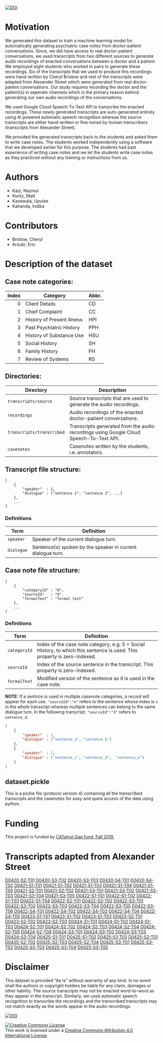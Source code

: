 [![DOI](https://zenodo.org/badge/313781881.svg)](https://zenodo.org/badge/latestdoi/313781881)

# Motivation

We generated this dataset to train a machine learning model for automatically generating psychiatric case notes from doctor-patient conversations. Since, we did have access to real doctor-patient conversations, we used transcripts from two different sources to generate audio recordings of enacted conversations between a doctor and a patient. We employed eight students who worked in pairs to generate these recordings. Six of the transcripts that we used to produce this recordings were hand-written by Cheryl Bristow and rest of the transcripts were adapted from Alexander Street which were generated from real doctor-patient conversations. Our study requires recording the doctor and the patient(s) in seperate channels which is the primary reason behind generating our own audio recordings of the conversations.  

We used Google Cloud Speech-To-Text API to transcribe the enacted recordings. These newly generated transcripts are auto-generated entirely using AI powered automatic speech recognition whereas the source transcripts are either hand-written or fine-tuned by human transcribers (transcripts from Alexander Street).  

We provided the generated transcripts back to the students and asked them to write case notes. The students worked independently using a software that we developed earlier for this purpose. The students had past experience of writing case notes and we let the students write case notes as they practiced without any training or instructions from us.

# Authors

- Kazi, Nazmul
- Kuntz, Matt
- Kanewala, Upulee
- Kahanda, Indika

# Contributors

- Bristow, Cheryl
- Arzubi, Eric

# Description of the dataset

## Case note categories:

| Index | Category                   | Abbr. |
| ----: | -------------------------- | ----- |
|     0 | Client Details             | CD    |
|     1 | Chief Complaint            | CC    |
|     2 | History of Present Illness | HPI   |
|     3 | Past Psychiatric History   | PPH   |
|     4 | History of Substance Use   | HSU   |
|     5 | Social History             | SH    |
|     6 | Family History             | FH    |
|     7 | Review of Systems          | RS    |

## Directories:

| Directory | Description |
| --- | --- |
| <code>transcripts/source</code> | Source transcripts that are used to generate the audio recordings. |
| <code>recordings</code> | Audio recordings of the enacted doctor-patient conversations. |
| <code>transcripts/transcribed</code> | Transcripts generated from the audio recordings using Google Cloud Speech-To-Text API. |
| <code>casenotes</code> | Casenotes written by the students, i.e. annotators. |

## Transcript file structure:

```
[
	{
		"speaker"  : 1,
		"dialogue" : ["sentence 1", "sentence 2", ...]
	},
	...
]
```

### Definitions

| Term | Definition |
| --- | --- |
| <code>speaker</code> | Speaker of the current dialogue turn. |
| <code>dialogue</code> | Sentence(s) spoken by the speaker in current dialogue turn. |

## Case note file structure:

```
[
	{
		"categoryId" : "0",
		"sourceId"   : "0",
		"formalText" : "formal text"
	},
	...
]
```

### Definitions

| Term | Definition |
| --- | --- |
| <code>categoryId</code> | Index of the case note category, e.g. 5 = Social History, to which this sentence is used. This property is zero-indexed. |
| <code>sourceId</code> | Index of the source sentence in the transcript. This property is zero-indexed. |
| <code>formalText</code> | Modified version of the sentence as it is used in the case note. |

**NOTE:** If a sentnce is used in multiple casenote categories, a record will appear for each use. `"sourceId":"n"` refers to the sentence whose index is `n` in the whole transcript whereas multiple sentences can belong to the same dialogue turn. In the following transcript, `"sourceId":"3"` refers to `sentence_d`:

```json
[
	{
		"speaker"  : 1,
		"dialogue" : ["sentence_a", "sentence_b"]
	},
	{
		"speaker"  : 2,
		"dialogue" : ["sentence_c", "sentence_d",  "sentence_e"]
	}
]
```

## dataset.pickle

This is a pickle file (protocol version 4) containing all the transcribed transcripts and the casenotes for easy and quick access of the data using python.

# Funding

This project is funded by [CATalyst Gap fund, Fall 2019.](https://www.montana.edu/news/19430/msu-office-of-research-economic-development-and-graduate-education-awards-funding-for-msu-inventions)

# Transcripts adapted from Alexander Street

[D0420-S2-T01](https://search.alexanderstreet.com/view/work/bibliographic_entity%5C%7Cbibliographic_details%5C%7C2559294#page/1/mode/1/chapter/bibliographic_entity%7Cbibliographic_details%7C2559294) [D0420-S3-T02](https://search.alexanderstreet.com/view/work/bibliographic_entity%7Cbibliographic_details%7C2098620#page/1/mode/1/chapter/bibliographic_entity%7Cbibliographic_details%7C2098620) [D0420-S3-T03](https://search.alexanderstreet.com/view/work/bibliographic_entity%7Cbibliographic_details%7C2559516#page/1/mode/1/chapter/bibliographic_entity%7Cbibliographic_details%7C2559516) [D0420-S4-T01](https://search.alexanderstreet.com/view/work/bibliographic_entity%7Cbibliographic_details%7C2098612#page/1/mode/1/chapter/bibliographic_entity%7Cbibliographic_details%7C2098612) [D0420-S4-T02](https://search.alexanderstreet.com/view/work/bibliographic_entity%7Cbibliographic_details%7C2561394#page/1/mode/1/chapter/bibliographic_entity%7Cbibliographic_details%7C2561394) [D0421-S1-T01](https://search.alexanderstreet.com/view/work/bibliographic_entity%7Cbibliographic_details%7C2561887#page/1/mode/1/chapter/bibliographic_entity%7Cbibliographic_details%7C2561887) [D0421-S1-T02](https://search.alexanderstreet.com/view/work/bibliographic_entity%7Cbibliographic_details%7C2098556#page/1/mode/1/chapter/bibliographic_entity%7Cbibliographic_details%7C2098556) [D0421-S1-T03](https://search.alexanderstreet.com/view/work/bibliographic_entity%7Cbibliographic_details%7C2560970#page/1/mode/1/chapter/bibliographic_entity%7Cbibliographic_details%7C2560970) [D0421-S1-T04](https://search.alexanderstreet.com/view/work/bibliographic_entity%7Cbibliographic_details%7C2099870#page/1/mode/1/chapter/bibliographic_entity%7Cbibliographic_details%7C2099870) [D0421-S1-T05](https://search.alexanderstreet.com/view/work/bibliographic_entity%7Cbibliographic_details%7C2562474#page/1/mode/1/chapter/bibliographic_entity%7Cbibliographic_details%7C2562474) [D0421-S2-T01](https://search.alexanderstreet.com/view/work/bibliographic_entity%7Cbibliographic_details%7C2098922#page/1/mode/1/chapter/bibliographic_entity%7Cbibliographic_details%7C2098922) [D0421-S2-T02](https://search.alexanderstreet.com/view/work/bibliographic_entity%7Cbibliographic_details%7C2559292#page/1/mode/1/chapter/bibliographic_entity%7Cbibliographic_details%7C2559292) [D0421-S3-T01](https://search.alexanderstreet.com/view/work/bibliographic_entity%7Cbibliographic_details%7C2562370#page/1/mode/1/chapter/bibliographic_entity%7Cbibliographic_details%7C2562370) [D0421-S3-T02](https://search.alexanderstreet.com/view/work/bibliographic_entity%7Cbibliographic_details%7C2562642#page/1/mode/1/chapter/bibliographic_entity%7Cbibliographic_details%7C2562642) [D0421-S3-T03](https://search.alexanderstreet.com/view/work/bibliographic_entity%7Cbibliographic_details%7C2562678#page/1/mode/1/chapter/bibliographic_entity%7Cbibliographic_details%7C2562678) [D0421-S3-T04](https://search.alexanderstreet.com/view/work/bibliographic_entity%7Cbibliographic_details%7C2100046#page/1/mode/1/chapter/bibliographic_entity%7Cbibliographic_details%7C2100046) [D0421-S3-T05](https://search.alexanderstreet.com/view/work/bibliographic_entity%7Cbibliographic_details%7C2562598#page/1/mode/1/chapter/bibliographic_entity%7Cbibliographic_details%7C2562598) [D0422-S1-T01](https://search.alexanderstreet.com/view/work/bibliographic_entity%7Cbibliographic_details%7C2098398#page/1/mode/1/chapter/bibliographic_entity%7Cbibliographic_details%7C2098398) [D0422-S1-T02](https://search.alexanderstreet.com/view/work/bibliographic_entity%7Cbibliographic_details%7C2559590#page/1/mode/1/chapter/bibliographic_entity%7Cbibliographic_details%7C2559590) [D0422-S1-T03](https://search.alexanderstreet.com/view/work/bibliographic_entity%7Cbibliographic_details%7C2559438#page/1/mode/1/chapter/bibliographic_entity%7Cbibliographic_details%7C2559438) [D0422-S1-T04](https://search.alexanderstreet.com/view/work/bibliographic_entity%7Cbibliographic_details%7C2562032#page/1/mode/1/chapter/bibliographic_entity%7Cbibliographic_details%7C2562032) [D0422-S2-T01](https://search.alexanderstreet.com/view/work/bibliographic_entity%7Cbibliographic_details%7C2562278#page/1/mode/1/chapter/bibliographic_entity%7Cbibliographic_details%7C2562278) [D0422-S2-T02](https://search.alexanderstreet.com/view/work/bibliographic_entity%7Cbibliographic_details%7C2547687#page/1/mode/1/chapter/bibliographic_entity%7Cbibliographic_details%7C2547687) [D0422-S3-T01](https://search.alexanderstreet.com/view/work/bibliographic_entity%7Cbibliographic_details%7C2560312#page/1/mode/1/chapter/bibliographic_entity%7Cbibliographic_details%7C2560312) [D0422-S3-T02](https://search.alexanderstreet.com/view/work/bibliographic_entity%7Cbibliographic_details%7C2562258#page/1/mode/1/chapter/bibliographic_entity%7Cbibliographic_details%7C2562258) [D0422-S3-T03](https://search.alexanderstreet.com/view/work/bibliographic_entity%7Cbibliographic_details%7C2562028#page/1/mode/1/chapter/bibliographic_entity%7Cbibliographic_details%7C2562028) [D0422-S3-T04](https://search.alexanderstreet.com/view/work/bibliographic_entity%7Cbibliographic_details%7C2098626#page/1/mode/1/chapter/bibliographic_entity%7Cbibliographic_details%7C2098626) [D0422-S3-T05](https://search.alexanderstreet.com/view/work/bibliographic_entity%7Cbibliographic_details%7C2099848#page/1/mode/1/chapter/bibliographic_entity%7Cbibliographic_details%7C2099848) [D0422-S3-T06](https://search.alexanderstreet.com/view/work/bibliographic_entity%7Cbibliographic_details%7C2098838#page/1/mode/1/chapter/bibliographic_entity%7Cbibliographic_details%7C2098838) [D0422-S4-T01](https://search.alexanderstreet.com/view/work/bibliographic_entity%7Cbibliographic_details%7C2098418#page/1/mode/1/chapter/bibliographic_entity%7Cbibliographic_details%7C2098418) [D0422-S4-T02](https://search.alexanderstreet.com/view/work/bibliographic_entity%7Cbibliographic_details%7C2098430#page/1/mode/1/chapter/bibliographic_entity%7Cbibliographic_details%7C2098430) [D0422-S4-T03](https://search.alexanderstreet.com/view/work/bibliographic_entity%7Cbibliographic_details%7C2560586#page/1/mode/1/chapter/bibliographic_entity%7Cbibliographic_details%7C2560586) [D0422-S4-T04](https://search.alexanderstreet.com/view/work/bibliographic_entity%7Cbibliographic_details%7C2086469#page/1/mode/1/chapter/bibliographic_entity%7Cbibliographic_details%7C2086469) [D0422-S4-T05](https://search.alexanderstreet.com/view/work/bibliographic_entity%7Cbibliographic_details%7C2559642#page/1/mode/1/chapter/bibliographic_entity%7Cbibliographic_details%7C2559642) [D0423-S1-T01](https://search.alexanderstreet.com/view/work/bibliographic_entity%7Cbibliographic_details%7C2561980#page/1/mode/1/chapter/bibliographic_entity%7Cbibliographic_details%7C2561980) [D0423-S1-T02](https://search.alexanderstreet.com/view/work/bibliographic_entity%7Cbibliographic_details%7C2559566#page/1/mode/1/chapter/bibliographic_entity%7Cbibliographic_details%7C2559566) [D0423-S1-T03](https://search.alexanderstreet.com/view/work/bibliographic_entity%7Cbibliographic_details%7C2560984#page/1/mode/1/chapter/bibliographic_entity%7Cbibliographic_details%7C2560984) [D0423-S2-T01](https://search.alexanderstreet.com/view/work/bibliographic_entity%7Cbibliographic_details%7C2098812#page/1/mode/1/chapter/bibliographic_entity%7Cbibliographic_details%7C2098812) [D0423-S2-T02](https://search.alexanderstreet.com/view/work/bibliographic_entity%7Cbibliographic_details%7C2100068#page/1/mode/1/chapter/bibliographic_entity%7Cbibliographic_details%7C2100068) [D0423-S2-T03](https://search.alexanderstreet.com/view/work/bibliographic_entity%7Cbibliographic_details%7C2562638#page/1/mode/1/chapter/bibliographic_entity%7Cbibliographic_details%7C2562638) [D0424-S1-T01](https://search.alexanderstreet.com/view/work/bibliographic_entity%7Cbibliographic_details%7C2559776#page/1/mode/1/chapter/bibliographic_entity%7Cbibliographic_details%7C2559776) [D0424-S1-T02](https://search.alexanderstreet.com/view/work/bibliographic_entity%7Cbibliographic_details%7C2559817#page/1/mode/1/chapter/bibliographic_entity%7Cbibliographic_details%7C2559817) [D0424-S1-T03](https://search.alexanderstreet.com/view/work/bibliographic_entity%7Cbibliographic_details%7C2559839#page/1/mode/1/chapter/bibliographic_entity%7Cbibliographic_details%7C2559839) [D0424-S2-T01](https://search.alexanderstreet.com/view/work/bibliographic_entity%7Cbibliographic_details%7C2559444#page/1/mode/1/chapter/bibliographic_entity%7Cbibliographic_details%7C2559444) [D0424-S2-T02](https://search.alexanderstreet.com/view/work/bibliographic_entity%7Cbibliographic_details%7C2560564#page/1/mode/1/chapter/bibliographic_entity%7Cbibliographic_details%7C2560564) [D0424-S2-T03](https://search.alexanderstreet.com/view/work/bibliographic_entity%7Cbibliographic_details%7C2561578#page/1/mode/1/chapter/bibliographic_entity%7Cbibliographic_details%7C2561578) [D0424-S2-T04](https://search.alexanderstreet.com/view/work/bibliographic_entity%7Cbibliographic_details%7C2098504#page/1/mode/1/chapter/bibliographic_entity%7Cbibliographic_details%7C2098504) [D0424-S2-T05](https://search.alexanderstreet.com/view/work/bibliographic_entity%7Cbibliographic_details%7C2098464#page/1/mode/1/chapter/bibliographic_entity%7Cbibliographic_details%7C2098464) [D0424-S2-T06](https://search.alexanderstreet.com/view/work/bibliographic_entity%7Cbibliographic_details%7C2562030#page/1/mode/1/chapter/bibliographic_entity%7Cbibliographic_details%7C2562030) [D0424-S3-T01](https://search.alexanderstreet.com/view/work/bibliographic_entity%7Cbibliographic_details%7C2560316#page/1/mode/1/chapter/bibliographic_entity%7Cbibliographic_details%7C2560316) [D0424-S3-T02](https://search.alexanderstreet.com/view/work/bibliographic_entity%7Cbibliographic_details%7C2099936#page/1/mode/1/chapter/bibliographic_entity%7Cbibliographic_details%7C2099936) [D0424-S3-T03](https://search.alexanderstreet.com/view/work/bibliographic_entity%7Cbibliographic_details%7C2559843#page/1/mode/1/chapter/bibliographic_entity%7Cbibliographic_details%7C2559843) [D0424-S3-T04](https://search.alexanderstreet.com/view/work/bibliographic_entity%7Cbibliographic_details%7C2098840#page/1/mode/1/chapter/bibliographic_entity%7Cbibliographic_details%7C2098840) [D0425-S1-T01](https://search.alexanderstreet.com/view/work/bibliographic_entity%7Cbibliographic_details%7C2099846#page/1/mode/1/chapter/bibliographic_entity%7Cbibliographic_details%7C2099846) [D0425-S1-T02](https://search.alexanderstreet.com/view/work/bibliographic_entity%7Cbibliographic_details%7C2098814#page/1/mode/1/chapter/bibliographic_entity%7Cbibliographic_details%7C2098814) [D0425-S1-T03](https://search.alexanderstreet.com/view/work/bibliographic_entity%7Cbibliographic_details%7C2559801#page/1/mode/1/chapter/bibliographic_entity%7Cbibliographic_details%7C2559801) [D0425-S2-T01](https://search.alexanderstreet.com/view/work/bibliographic_entity%7Cbibliographic_details%7C2560566#page/1/mode/1/chapter/bibliographic_entity%7Cbibliographic_details%7C2560566) [D0425-S2-T02](https://search.alexanderstreet.com/view/work/bibliographic_entity%7Cbibliographic_details%7C2098610#page/1/mode/1/chapter/bibliographic_entity%7Cbibliographic_details%7C2098610) [D0425-S2-T03](https://search.alexanderstreet.com/view/work/bibliographic_entity%7Cbibliographic_details%7C2559738#page/1/mode/1/chapter/bibliographic_entity%7Cbibliographic_details%7C2559738) [D0425-S2-T04](https://search.alexanderstreet.com/view/work/bibliographic_entity%7Cbibliographic_details%7C2562240#page/1/mode/1/chapter/bibliographic_entity%7Cbibliographic_details%7C2562240) [D0425-S3-T01](https://search.alexanderstreet.com/view/work/bibliographic_entity%7Cbibliographic_details%7C2107339#page/1/mode/1/chapter/bibliographic_entity%7Cbibliographic_details%7C2107339) [D0425-S3-T02](https://search.alexanderstreet.com/view/work/bibliographic_entity%7Cbibliographic_details%7C2086473#page/1/mode/1/chapter/bibliographic_entity%7Cbibliographic_details%7C2086473) [D0425-S3-T03](https://search.alexanderstreet.com/view/work/bibliographic_entity%7Cbibliographic_details%7C2559807#page/1/mode/1/chapter/bibliographic_entity%7Cbibliographic_details%7C2559807) [D0425-S3-T04](https://search.alexanderstreet.com/view/work/bibliographic_entity%7Cbibliographic_details%7C2559831#page/1/mode/1/chapter/bibliographic_entity%7Cbibliographic_details%7C2559831) [D0425-S3-T05](https://search.alexanderstreet.com/view/work/bibliographic_entity%7Cbibliographic_details%7C2099894#page/1/mode/1/chapter/bibliographic_entity%7Cbibliographic_details%7C2099894)

# Disclaimer

This dataset is provided "As Is" without warranty of any kind. In no event shall the authors or copyright holders be liable for any claim, damages or other liability. The source transcripts may not be enacted word-to-word as they appear in the transcript. Similarly, we used automatic speech recognition to transcribe the recordings and the transcribed transcripts may not match exactly as the words appear in the audio recordings.

[![DOI](https://zenodo.org/badge/313781881.svg)](https://zenodo.org/badge/latestdoi/313781881)

<a rel="license" href="http://creativecommons.org/licenses/by/4.0/"><img alt="Creative Commons License" style="border-width:0" src="https://i.creativecommons.org/l/by/4.0/88x31.png" /></a><br />This work is licensed under a <a rel="license" href="http://creativecommons.org/licenses/by/4.0/">Creative Commons Attribution 4.0 International License</a>.
